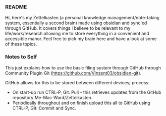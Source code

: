 ### README
Hi, here's my Zettelkasten (a personal knowledge management/note-taking system, essentially a second brain) made using obsidian and sync'ed through GitHub. It covers things I believe to be relevant to my life/work/research allowing me to store everything in a convenient and accessible manor. Feel free to pick my brain here and have a look at some of these topics.


### Notes to Self
This  just explains how to use the basic filing system through GitHub through Community Plugin Git (https://github.com/Vinzent03/obsidian-git).

GitHub allows for this to be stored between different devices; process:
- On start-up run CTRL-P, Git: Pull - this retrieves updates from the GitHub repository Me-Mac-Ward/Zettelkasten.
- Periodically throughout and on finish upload this all to GitHub using CTRL-P, Git: Commit and Sync.